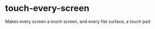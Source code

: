 touch-every-screen
==================

Makes every screen a touch screen, and every flat surface, a touch pad
